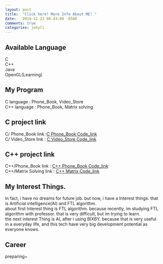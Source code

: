 ```yaml
---
layout: post
title:  "Click here! More Info About ME! "
date:   2019-11-22 08:43:00 -0500
comments: true
categories: jekyll
---
```


## Available Language
C<br>
C++<br>
Java<br>
OpenGL(Learning)<br>

## My Program
C language : Phone_Book, Video_Store<br>C++ language : Phone_Book, Matrix solving

## C project link
C/ Phone_Book link :<a href="https://github.com/wook0605/wook0605.github.io/tree/master/C/Phone_Book">C Phone_Book Code_link</a><br>C/ Video_Store link : <a href="https://github.com/wook0605/wook0605.github.io/tree/master/C/Video_Store">C Video_Store Code_link</a>
 
## C++ project link
C++/Phone_Book link :  <a href="https://github.com/wook0605/wook0605.github.io/tree/master/C%2B%2B/Phone_Book">C++ Phone_Book Code_link</a><br>C++/Matrix Solving link : <a href="https://github.com/wook0605/wook0605.github.io/tree/master/C%2B%2B/Matrix">C++ Matrix Code_link</a>

## My Interest Things.
In fact, i have no dreams for future job. but now, i have a Interest things. that is Artificial intelligence(AI) and FTL algorithm.<br>
about first Interest thing is FTL algorithm. because recently, im studying FTL algorithm with professor. that is very difficult, but im trying to learn.<br> the next interest Thing is AI, after i using BIXBY. because that is very useful in a everyday life, and this tech have very big development potential as everyone knows.

## Career
preparing~
